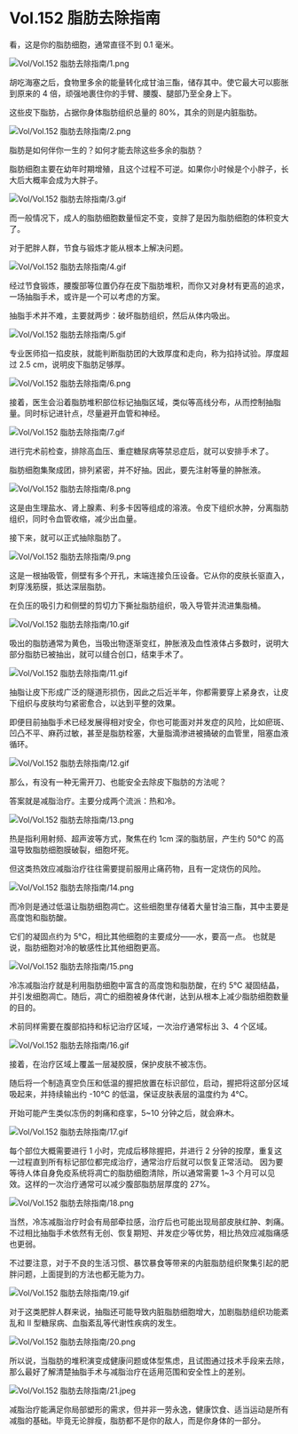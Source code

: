 # Vol.152 脂肪去除指南

看，这是你的脂肪细胞，通常直径不到 0.1 毫米。

![Vol/Vol.152 脂肪去除指南/1.png](https://cdn.jsdelivr.net/gh/just-prog/static/image/Vol/Vol.152%20脂肪去除指南/1.png)

胡吃海塞之后，食物里多余的能量转化成甘油三酯，储存其中。使它最大可以膨胀到原来的 4 倍，顽强地裹住你的手臂、腰腹、腿部乃至全身上下。

这些皮下脂肪，占据你身体脂肪组织总量的 80%，其余的则是内脏脂肪。

![Vol/Vol.152 脂肪去除指南/2.png](https://cdn.jsdelivr.net/gh/just-prog/static/image/Vol/Vol.152%20脂肪去除指南/2.png)

脂肪是如何伴你一生的？如何才能去除这些多余的脂肪？

脂肪细胞主要在幼年时期增殖，且这个过程不可逆。如果你小时候是个小胖子，长大后大概率会成为大胖子。

![Vol/Vol.152 脂肪去除指南/3.gif](https://cdn.jsdelivr.net/gh/just-prog/static/image/Vol/Vol.152%20脂肪去除指南/3.gif)

而一般情况下，成人的脂肪细胞数量恒定不变，变胖了是因为脂肪细胞的体积变大了。

对于肥胖人群，节食与锻炼才能从根本上解决问题。

![Vol/Vol.152 脂肪去除指南/4.gif](https://cdn.jsdelivr.net/gh/just-prog/static/image/Vol/Vol.152%20脂肪去除指南/4.gif)

经过节食锻炼，腰腹部等位置仍存在皮下脂肪堆积，而你又对身材有更高的追求，一场抽脂手术，或许是一个可以考虑的方案。

抽脂手术并不难，主要就两步：破坏脂肪组织，然后从体内吸出。

![Vol/Vol.152 脂肪去除指南/5.gif](https://cdn.jsdelivr.net/gh/just-prog/static/image/Vol/Vol.152%20脂肪去除指南/5.gif)

专业医师掐一掐皮肤，就能判断脂肪团的大致厚度和走向，称为掐持试验。厚度超过 2.5 cm，说明皮下脂肪足够厚。

![Vol/Vol.152 脂肪去除指南/6.png](https://cdn.jsdelivr.net/gh/just-prog/static/image/Vol/Vol.152%20脂肪去除指南/6.png)

接着，医生会沿着脂肪堆积部位标记抽脂区域，类似等高线分布，从而控制抽脂量。同时标记进针点，尽量避开血管和神经。

![Vol/Vol.152 脂肪去除指南/7.gif](https://cdn.jsdelivr.net/gh/just-prog/static/image/Vol/Vol.152%20脂肪去除指南/7.gif)

进行完术前检查，排除高血压、重症糖尿病等禁忌症后，就可以安排手术了。

脂肪细胞集聚成团，排列紧密，并不好抽。因此，要先注射等量的肿胀液。

![Vol/Vol.152 脂肪去除指南/8.png](https://cdn.jsdelivr.net/gh/just-prog/static/image/Vol/Vol.152%20脂肪去除指南/8.png)

这是由生理盐水、肾上腺素、利多卡因等组成的溶液。令皮下组织水肿，分离脂肪组织，同时令血管收缩，减少出血量。

接下来，就可以正式抽除脂肪了。

![Vol/Vol.152 脂肪去除指南/9.png](https://cdn.jsdelivr.net/gh/just-prog/static/image/Vol/Vol.152%20脂肪去除指南/9.png)

这是一根抽吸管，侧壁有多个开孔，末端连接负压设备。它从你的皮肤长驱直入，刺穿浅筋膜，抵达深层脂肪。

在负压的吸引力和侧壁的剪切力下撕扯脂肪组织，吸入导管并流进集脂桶。

![Vol/Vol.152 脂肪去除指南/10.gif](https://cdn.jsdelivr.net/gh/just-prog/static/image/Vol/Vol.152%20脂肪去除指南/10.gif)

吸出的脂肪通常为黄色，当吸出物逐渐变红，肿胀液及血性液体占多数时，说明大部分脂肪已被抽出，就可以缝合创口，结束手术了。

![Vol/Vol.152 脂肪去除指南/11.gif](https://cdn.jsdelivr.net/gh/just-prog/static/image/Vol/Vol.152%20脂肪去除指南/11.gif)

抽脂让皮下形成广泛的隧道形损伤，因此之后近半年，你都需要穿上紧身衣，让皮下组织与皮肤均匀紧密愈合，以达到平整的效果。

即便目前抽脂手术已经发展得相对安全，你也可能面对并发症的风险，比如瘀斑、凹凸不平、麻药过敏，甚至是脂肪栓塞，大量脂滴渗进被捅破的血管里，阻塞血液循环。

![Vol/Vol.152 脂肪去除指南/12.gif](https://cdn.jsdelivr.net/gh/just-prog/static/image/Vol/Vol.152%20脂肪去除指南/12.gif)

那么，有没有一种无需开刀、也能安全去除皮下脂肪的方法呢？

答案就是减脂治疗。主要分成两个流派：热和冷。

![Vol/Vol.152 脂肪去除指南/13.png](https://cdn.jsdelivr.net/gh/just-prog/static/image/Vol/Vol.152%20脂肪去除指南/13.png)

热是指利用射频、超声波等方式，聚焦在约 1cm 深的脂肪层，产生约 50℃ 的高温导致脂肪细胞膜破裂，细胞坏死。

但这类热效应减脂治疗往往需要提前服用止痛药物，且有一定烧伤的风险。

![Vol/Vol.152 脂肪去除指南/14.png](https://cdn.jsdelivr.net/gh/just-prog/static/image/Vol/Vol.152%20脂肪去除指南/14.png)

而冷则是通过低温让脂肪细胞凋亡。这些细胞里存储着大量甘油三酯，其中主要是高度饱和脂肪酸。

它们的凝固点约为 5℃，相比其他细胞的主要成分——水，要高一点。 也就是说，脂肪细胞对冷的敏感性比其他细胞更高。

![Vol/Vol.152 脂肪去除指南/15.png](https://cdn.jsdelivr.net/gh/just-prog/static/image/Vol/Vol.152%20脂肪去除指南/15.png)

冷冻减脂治疗就是利用脂肪细胞中富含的高度饱和脂肪酸，在约 5℃ 凝固结晶，并引发细胞凋亡。随后，凋亡的细胞被身体代谢，达到从根本上减少脂肪细胞数量的目的。

术前同样需要在腹部掐持和标记治疗区域，一次治疗通常标出 3、4 个区域。

![Vol/Vol.152 脂肪去除指南/16.gif](https://cdn.jsdelivr.net/gh/just-prog/static/image/Vol/Vol.152%20脂肪去除指南/16.gif)

接着，在治疗区域上覆盖一层凝胶膜，保护皮肤不被冻伤。

随后将一个制造真空负压和低温的握把放置在标识部位，启动，握把将这部分区域吸起来，并持续输出约 -10℃ 的低温，保证皮肤表层的温度约为 4℃。

开始可能产生类似冻伤的刺痛和痉挛，5\~10 分钟之后，就会麻木。

![Vol/Vol.152 脂肪去除指南/17.gif](https://cdn.jsdelivr.net/gh/just-prog/static/image/Vol/Vol.152%20脂肪去除指南/17.gif)

每个部位大概需要进行 1 小时，完成后移除握把，并进行 2 分钟的按摩，重复这一过程直到所有标记部位都完成治疗，通常治疗后就可以恢复正常活动。
因为要等待人体自身免疫系统将凋亡的脂肪细胞清除，所以通常需要 1\~3 个月可以见效。这样的一次治疗通常可以减少腹部脂肪层厚度的 27%。

![Vol/Vol.152 脂肪去除指南/18.png](https://cdn.jsdelivr.net/gh/just-prog/static/image/Vol/Vol.152%20脂肪去除指南/18.png)

当然，冷冻减脂治疗时会有局部牵拉感，治疗后也可能出现局部皮肤红肿、刺痛。不过相比抽脂手术依然有无创、恢复期短、并发症少等优势，相比热效应减脂痛感也更弱。

不过要注意，对于不良的生活习惯、暴饮暴食等带来的内脏脂肪组织聚集引起的肥胖问题，上面提到的方法也都无能为力。

![Vol/Vol.152 脂肪去除指南/19.gif](https://cdn.jsdelivr.net/gh/just-prog/static/image/Vol/Vol.152%20脂肪去除指南/19.gif)

对于这类肥胖人群来说，抽脂还可能导致内脏脂肪细胞增大，加剧脂肪组织功能紊乱和 II 型糖尿病、血脂紊乱等代谢性疾病的发生。

![Vol/Vol.152 脂肪去除指南/20.png](https://cdn.jsdelivr.net/gh/just-prog/static/image/Vol/Vol.152%20脂肪去除指南/20.png)

所以说，当脂肪的堆积演变成健康问题或体型焦虑，且试图通过技术手段来去除，那么最好了解清楚抽脂手术与减脂治疗在适用范围和安全性上的差别。

![Vol/Vol.152 脂肪去除指南/21.jpeg](https://cdn.jsdelivr.net/gh/just-prog/static/image/Vol/Vol.152%20脂肪去除指南/21.jpeg)

减脂治疗能满足你局部塑形的需求，但并非一劳永逸，健康饮食、适当运动是所有减脂的基础。毕竟无论胖瘦，脂肪都不是你的敌人，而是你身体的一部分。
